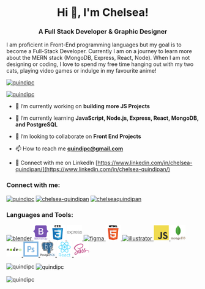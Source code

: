 <h1 align="center">Hi 👋, I'm Chelsea! </h1>
<h3 align="center">A Full Stack Developer & Graphic Designer</h3>
<p align-"left> I am proficient in Front-End programming languages but my goal is to become a Full-Stack Developer. Currently I am on a journey to learn more about the MERN stack (MongoDB, Express, React, Node). When I am not designing or coding, I love to spend my free time hanging out with my two cats, playing video games or indulge in my favourite anime! </p>



<p align="left"> <a href="https://github.com/ryo-ma/github-profile-trophy"><img src="https://github-profile-trophy.vercel.app/?username=quindipc" alt="quindipc" /></a> </p>

<p align="left"> <a href="https://twitter.com/quindipc" target="blank"><img src="https://img.shields.io/twitter/follow/quindipc?logo=twitter&style=for-the-badge" alt="quindipc" /></a> </p>

- 🔭 I’m currently working on **building more JS Projects**

- 🌱 I’m currently learning **JavaScript, Node.js, Express, React, MongoDB, and PostgreSQL**

- 👯 I’m looking to collaborate on **Front End Projects**

- 📫 How to reach me **quindipc@gmail.com**

- 📄 Connect with me on LinkedIn [https://www.linkedin.com/in/chelsea-quindipan/](https://www.linkedin.com/in/chelsea-quindipan/)

<h3 align="left">Connect with me:</h3>
<p align="left">
<a href="https://twitter.com/quindipc" target="blank"><img align="center" src="https://raw.githubusercontent.com/rahuldkjain/github-profile-readme-generator/master/src/images/icons/Social/twitter.svg" alt="quindipc" height="30" width="40" /></a>
<a href="https://linkedin.com/in/chelsea-quindipan" target="blank"><img align="center" src="https://raw.githubusercontent.com/rahuldkjain/github-profile-readme-generator/master/src/images/icons/Social/linked-in-alt.svg" alt="chelsea-quindipan" height="30" width="40" /></a>
<a href="https://instagram.com/chelseaquindipan" target="blank"><img align="center" src="https://raw.githubusercontent.com/rahuldkjain/github-profile-readme-generator/master/src/images/icons/Social/instagram.svg" alt="chelseaquindipan" height="30" width="40" /></a>
</p>

<h3 align="left">Languages and Tools:</h3>
<p align="left"> <a href="https://www.blender.org/" target="_blank" rel="noreferrer"> <img src="https://download.blender.org/branding/community/blender_community_badge_white.svg" alt="blender" width="40" height="40"/> </a> <a href="https://getbootstrap.com" target="_blank" rel="noreferrer"> <img src="https://raw.githubusercontent.com/devicons/devicon/master/icons/bootstrap/bootstrap-plain-wordmark.svg" alt="bootstrap" width="40" height="40"/> </a> <a href="https://www.w3schools.com/css/" target="_blank" rel="noreferrer"> <img src="https://raw.githubusercontent.com/devicons/devicon/master/icons/css3/css3-original-wordmark.svg" alt="css3" width="40" height="40"/> </a> <a href="https://expressjs.com" target="_blank" rel="noreferrer"> <img src="https://raw.githubusercontent.com/devicons/devicon/master/icons/express/express-original-wordmark.svg" alt="express" width="40" height="40"/> </a> <a href="https://www.figma.com/" target="_blank" rel="noreferrer"> <img src="https://www.vectorlogo.zone/logos/figma/figma-icon.svg" alt="figma" width="40" height="40"/> </a> <a href="https://www.w3.org/html/" target="_blank" rel="noreferrer"> <img src="https://raw.githubusercontent.com/devicons/devicon/master/icons/html5/html5-original-wordmark.svg" alt="html5" width="40" height="40"/> </a> <a href="https://www.adobe.com/in/products/illustrator.html" target="_blank" rel="noreferrer"> <img src="https://www.vectorlogo.zone/logos/adobe_illustrator/adobe_illustrator-icon.svg" alt="illustrator" width="40" height="40"/> </a> <a href="https://developer.mozilla.org/en-US/docs/Web/JavaScript" target="_blank" rel="noreferrer"> <img src="https://raw.githubusercontent.com/devicons/devicon/master/icons/javascript/javascript-original.svg" alt="javascript" width="40" height="40"/> </a> <a href="https://www.mongodb.com/" target="_blank" rel="noreferrer"> <img src="https://raw.githubusercontent.com/devicons/devicon/master/icons/mongodb/mongodb-original-wordmark.svg" alt="mongodb" width="40" height="40"/> </a> <a href="https://nodejs.org" target="_blank" rel="noreferrer"> <img src="https://raw.githubusercontent.com/devicons/devicon/master/icons/nodejs/nodejs-original-wordmark.svg" alt="nodejs" width="40" height="40"/> </a> <a href="https://www.photoshop.com/en" target="_blank" rel="noreferrer"> <img src="https://raw.githubusercontent.com/devicons/devicon/master/icons/photoshop/photoshop-line.svg" alt="photoshop" width="40" height="40"/> </a> <a href="https://www.postgresql.org" target="_blank" rel="noreferrer"> <img src="https://raw.githubusercontent.com/devicons/devicon/master/icons/postgresql/postgresql-original-wordmark.svg" alt="postgresql" width="40" height="40"/> </a> <a href="https://reactjs.org/" target="_blank" rel="noreferrer"> <img src="https://raw.githubusercontent.com/devicons/devicon/master/icons/react/react-original-wordmark.svg" alt="react" width="40" height="40"/> </a> <a href="https://sass-lang.com" target="_blank" rel="noreferrer"> <img src="https://raw.githubusercontent.com/devicons/devicon/master/icons/sass/sass-original.svg" alt="sass" width="40" height="40"/> </a> </p>

<p><img align="left" src="https://github-readme-stats.vercel.app/api/top-langs?username=quindipc&show_icons=true&locale=en&layout=compact" alt="quindipc" /></p>

<p>&nbsp;<img align="center" src="https://github-readme-stats.vercel.app/api?username=quindipc&show_icons=true&locale=en" alt="quindipc" /></p>

<p><img align="center" src="https://github-readme-streak-stats.herokuapp.com/?user=quindipc&" alt="quindipc" /></p>
